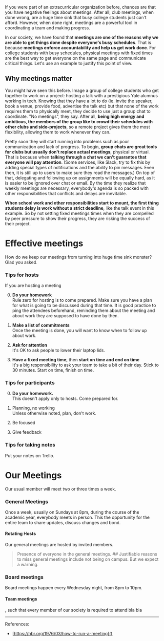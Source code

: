 If you were part of an extracurricular organization before, chances are that you have negative feelings about meetings. After all, club meetings, when done wrong, are a huge time sink that busy college students just can't afford. However, when done right, meetings are a powerful tool in coordinating a team and making progress.

In our society, we have found that **meetings are one of the reasons why we are able to get things done despite everyone's busy schedules**. That is because **meetings enforce accountability and help us get work done**. For college students with busy schedules, physical meetings with fixed times are the best way to get everyone on the same page and communicate critical things.  Let's use an example to justify this point of view.

## Why meetings matter

You might have seen this before. Image a group of college students who get together to work on a project: hosting a talk with a prestigious Yale alumnus working in tech. Knowing that they have a lot to do (ie. invite the speaker, book a venue, provide food, advertise the talk etc) but that none of the work requires them to physically meet, they decide to use just a group chat to coordinate. "No meetings", they say. After all, **being high energy and ambitious, the members of the group like to crowd their schedules with other clubs and side-projects**, so a remote project gives them the most flexibility, allowing them to work whenever they can.

Pretty soon they will start running into problems such as poor communication and lack of progress. To begin, **group chats are great tools for clubs but usually don't replace actual meetings**, physical or virtual. That is because when **talking through a chat we can't guarantee that everyone will pay attention**. (Some services, like Slack, try to fix this by adding special types of notifications and the ability to pin messages. Even then, it is still up to users to make sure they read the messages.) On top of that, delegating and following up on assignments will be equally hard, as it is easier to be ignored over chat or email. By the time they realize that weekly meetings are necessary, everybody's agenda is so packed with other responsibilities that conflicts and delays are inevitable.

**When school work and other responsibilities start to mount, the first thing students delay is work without a strict deadline**, like the talk event in this example. So by not setting fixed meetings times when they are compelled by peer pressure to show their progress, they are risking the success of their project.

# Effective meetings

How do we keep our meetings from turning into huge time sink monster? Glad you asked.

### Tips for hosts

If you are hosting a meeting

0. **Do your homework**  
Rule zero for hosting is to come prepared. Make sure you have a plan for what is going to be discussed during that time. It is good practice to ping the attendees beforehand, reminding them about the meeting and about work they are supposed to have done by then.

1. **Make a list of commitments**  
Once the meeting is done, you will want to know when to follow up about work.

2. **Ask for attention**  
It's OK to ask people to lower their laptop lids.

3. **Have a fixed meeting time**, then **start on time and end on time**  
It's a big responsibility to ask your team to take a bit of their day.
Stick to 30 minutes. Start on time, finish on time.

### Tips for participants

0. **Do your homework.**  
This doesn't apply only to hosts. Come prepared for.

1. Planning, no working  
Unless otherwise noted, plan, don't work.

2. Be focused

3. Give feedback

### Tips for taking notes

Put your notes on Trello.

# Our Meetings

Our usual member will meet two or three times a week.

### General Meetings

Once a week, usually on Sundays at 8pm, during the course of the academic year, everybody meets in person. This the opportunity for the entire team to share updates, discuss changes and bond.

#### Rotating Hosts

Our general meetings are hosted by invited members.

> Presence of everyone in the general meetings. ## Justifiable reasons to miss general meetings include not being on campus. But we expect a warning.

### Board meetings

Board meetings happen every Wednesday night, from 8pm to 10pm.

#### Team meetings

, such that every member of our society is required to attend bla bla

---


References:

- [https://hbr.org/1976/03/how-to-run-a-meeting]()